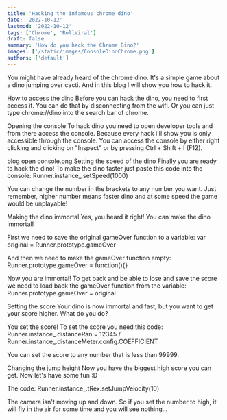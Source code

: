 ```yaml
---
title: 'Hacking the infamous chrome dino'
date: '2022-10-12'
lastmod: '2022-10-12'
tags: ['Chrome', 'RollViral']
draft: false
summary: 'How do you hack the Chrome Dino?'
images: ['/static/images/ConsoleDinoChrome.png']
authors: ['default']
---
```


You might have already heard of the chrome dino. It's a simple game about a dino jumping over cacti. And in this blog I will show you how to hack it.

How to access the dino
Before you can hack the dino, you need to first access it. You can do that by disconnecting from the wifi. Or you can just type chrome://dino into the search bar of chrome.

Opening the console
To hack dino you need to open developer tools and from there access the console. Because every hack i'll show you is only accessible through the console. You can access the console by either right clicking and clicking on "Inspect" or by pressing Ctrl + Shift + I (F12).

blog open console.png
Setting the speed of the dino
Finally you are ready to hack the dino! To make the dino faster just paste this code into the console: Runner.instance_.setSpeed(1000)

You can change the number in the brackets to any number you want. Just remember, higher number means faster dino and at some speed the game would be unplayable!

Making the dino immortal
Yes, you heard it right! You can make the dino immortal!

First we need to save the original gameOver function to a variable: var original = Runner.prototype.gameOver

And then we need to make the gameOver function empty: Runner.prototype.gameOver = function(){}

Now you are immortal! To get back and be able to lose and save the score we need to load back the gameOver function from the variable: Runner.prototype.gameOver = original

Setting the score
Your dino is now immortal and fast, but you want to get your score higher. What do you do?

You set the score! To set the score you need this code: Runner.instance_.distanceRan = 12345 / Runner.instance_.distanceMeter.config.COEFFICIENT

You can set the score to any number that is less than 99999.

Changing the jump height
Now you have the biggest high score you can get. Now let's have some fun :D

The code: Runner.instance_.tRex.setJumpVelocity(10)

The camera isn't moving up and down. So if you set the number to high, it will fly in the air for some time and you will see nothing...

